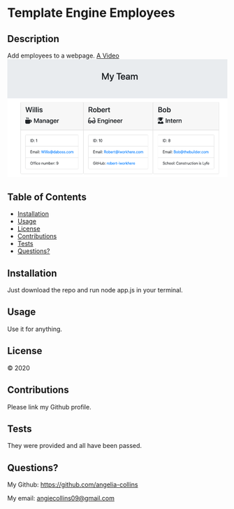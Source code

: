 # Template Engine Employees
    
## Description
Add employees to a webpage.
[A Video](https://drive.google.com/file/d/1ajS9ABUSxUFHV_hNES06gNY_qp-Hqmzq/view)
![Screenshot](/screenshot.png)

## Table of Contents
* [Installation](#Installation)
* [Usage](#Usage)
* [License](#License)
* [Contributions](#Contributions)
* [Tests](#Tests)
* [Questions?](#Questions?)

## Installation
Just download the repo and run node app.js in your terminal.

## Usage
Use it for anything.

## License
© 2020

## Contributions
Please link my Github profile.

## Tests
They were provided and all have been passed.

## Questions?
My Github: https://github.com/angelia-collins 

My email: angiecollins09@gmail.com
  
